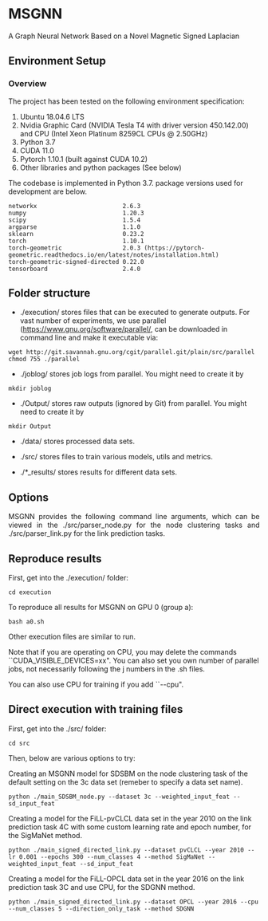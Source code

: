 # MSGNN
A Graph Neural Network Based on a Novel Magnetic Signed Laplacian

## Environment Setup
### Overview
<!-- The underlying project environment composes of following componenets: -->
The project has been tested on the following environment specification:
1. Ubuntu 18.04.6 LTS
2. Nvidia Graphic Card (NVIDIA Tesla T4 with driver version 450.142.00) and CPU (Intel Xeon Platinum 8259CL CPUs @ 2.50GHz)
3. Python 3.7
4. CUDA 11.0
5. Pytorch 1.10.1 (built against CUDA 10.2)
6. Other libraries and python packages (See below)

The codebase is implemented in Python 3.7. package versions used for development are below.
```
networkx                        2.6.3
numpy                           1.20.3
scipy                           1.5.4
argparse                        1.1.0
sklearn                         0.23.2
torch                           1.10.1
torch-geometric                 2.0.3 (https://pytorch-geometric.readthedocs.io/en/latest/notes/installation.html)
torch-geometric-signed-directed 0.22.0
tensorboard                     2.4.0
```

## Folder structure
- ./execution/ stores files that can be executed to generate outputs. For vast number of experiments, we use parallel (https://www.gnu.org/software/parallel/, can be downloaded in command line and make it executable via:
```
wget http://git.savannah.gnu.org/cgit/parallel.git/plain/src/parallel
chmod 755 ./parallel
```

- ./joblog/ stores job logs from parallel. 
You might need to create it by 
```
mkdir joblog
```

- ./Output/ stores raw outputs (ignored by Git) from parallel.
You might need to create it by 
```
mkdir Output
```

- ./data/ stores processed data sets.

- ./src/ stores files to train various models, utils and metrics.

- ./*_results/ stores results for different data sets.

## Options
<p align="justify">
MSGNN provides the following command line arguments, which can be viewed in the ./src/parser_node.py for the node clustering tasks and ./src/parser_link.py for the link prediction tasks.
</p>

## Reproduce results
First, get into the ./execution/ folder:
```
cd execution
```
To reproduce all results for MSGNN on GPU 0 (group a):
```
bash a0.sh
```
Other execution files are similar to run.

Note that if you are operating on CPU, you may delete the commands ``CUDA_VISIBLE_DEVICES=xx". You can also set you own number of parallel jobs, not necessarily following the j numbers in the .sh files.

You can also use CPU for training if you add ``--cpu".

## Direct execution with training files

First, get into the ./src/ folder:
```
cd src
```
Then, below are various options to try:

Creating an MSGNN model for SDSBM on the node clustering task of the default setting on the 3c data set (remeber to specify a data set name).
```
python ./main_SDSBM_node.py --dataset 3c --weighted_input_feat --sd_input_feat
```
Creating a model for the FiLL-pvCLCL data set in the year 2010 on the link prediction task 4C with some custom learning rate and epoch number, for the SigMaNet method.
```
python ./main_signed_directed_link.py --dataset pvCLCL --year 2010 --lr 0.001 --epochs 300 --num_classes 4 --method SigMaNet --weighted_input_feat --sd_input_feat
```
Creating a model for the FiLL-OPCL data set in the year 2016 on the link prediction task 3C and use CPU, for the SDGNN method.
```
python ./main_signed_directed_link.py --dataset OPCL --year 2016 --cpu --num_classes 5 --direction_only_task --method SDGNN
```
